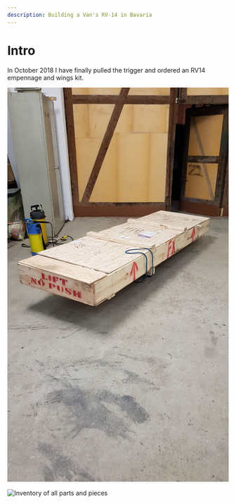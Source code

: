 ```yaml
---
description: Building a Van's RV-14 in Bavaria
---
```


# Intro

In October 2018 I have finally pulled the trigger and ordered an RV14 empennage and wings kit.

![The Empennage Kit has finally arrived](.gitbook/assets/img-20181024-wa0002.jpeg)

![Inventory of all parts and pieces](.gitbook/assets/20181024_090602.jpg)



